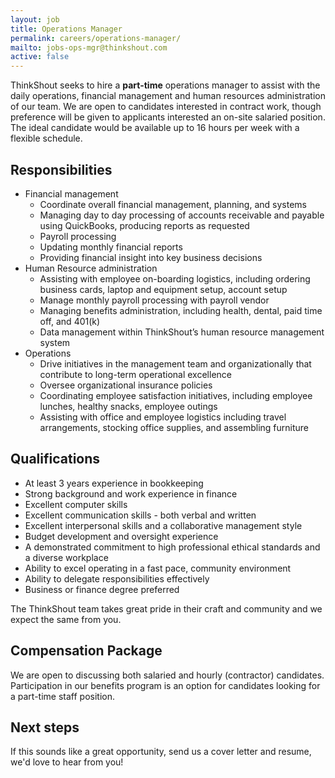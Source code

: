 ```yaml
---
layout: job
title: Operations Manager
permalink: careers/operations-manager/
mailto: jobs-ops-mgr@thinkshout.com
active: false
---
```

ThinkShout seeks to hire a **part-time** operations manager to assist with the daily operations, financial management and human resources administration of our team. We are open to candidates interested in contract work, though preference will be given to applicants interested an on-site salaried position. The ideal candidate would be available up to 16 hours per week with a flexible schedule.

## Responsibilities

* Financial management
  * Coordinate overall financial management, planning, and systems 
  * Managing day to day processing of accounts receivable and payable using QuickBooks, producing reports as requested
  * Payroll processing
  * Updating monthly financial reports
  * Providing financial insight into key business decisions
* Human Resource administration
  * Assisting with employee on-boarding logistics, including ordering business cards, laptop and equipment setup, account setup
  * Manage monthly payroll processing with payroll vendor
  * Managing benefits administration, including health, dental, paid time off, and 401(k)
  * Data management within ThinkShout’s human resource management system
* Operations
  * Drive initiatives in the management team and organizationally that contribute to long-term operational excellence
  * Oversee organizational insurance policies
  * Coordinating employee satisfaction initiatives, including employee lunches, healthy snacks, employee outings
  * Assisting with office and employee logistics including travel arrangements, stocking office supplies, and assembling furniture

## Qualifications

* At least 3 years experience in bookkeeping
* Strong background and work experience in finance
* Excellent computer skills 
* Excellent communication skills - both verbal and written
* Excellent interpersonal skills and a collaborative management style
* Budget development and oversight experience
* A demonstrated commitment to high professional ethical standards and a diverse workplace
* Ability to excel operating in a fast pace, community environment
* Ability to delegate responsibilities effectively
* Business or finance degree preferred

The ThinkShout team takes great pride in their craft and community and we expect the same from you.

## Compensation Package
We are open to discussing both salaried and hourly (contractor) candidates. Participation in our benefits program is an option for candidates looking for a part-time staff position.

## Next steps
If this sounds like a great opportunity, send us a cover letter and resume, we'd love to hear from you!
